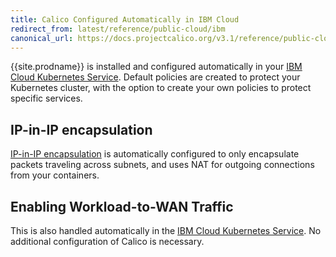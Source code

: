 ```yaml
---
title: Calico Configured Automatically in IBM Cloud
redirect_from: latest/reference/public-cloud/ibm
canonical_url: https://docs.projectcalico.org/v3.1/reference/public-cloud/ibm
---
```


{{site.prodname}} is installed and configured automatically in your [IBM Cloud Kubernetes Service][IBMKUBE].  Default policies are created to protect your Kubernetes cluster, with the option to create your own policies to protect specific services.

## IP-in-IP encapsulation

[IP-in-IP encapsulation][IPIP] is automatically configured to only encapsulate packets traveling across subnets, and uses NAT for outgoing connections from your containers.

## Enabling Workload-to-WAN Traffic

This is also handled automatically in the [IBM Cloud Kubernetes Service][IBMKUBE].  No additional configuration of Calico is necessary.

[IPIP]: {{site.baseurl}}/{{page.version}}/usage/configuration/ip-in-ip
[IBMKUBE]: https://www.ibm.com/cloud/container-service/
